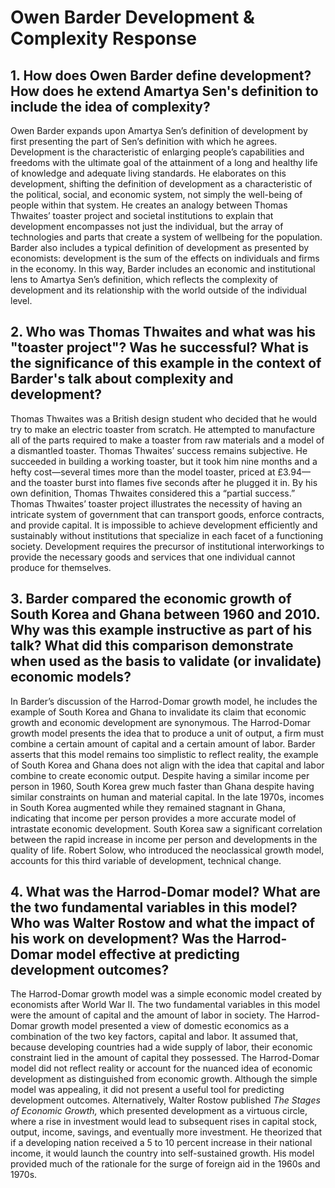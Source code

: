 # Owen Barder Development & Complexity Response

## 1. How does Owen Barder define development? How does he extend Amartya Sen's definition to include the idea of complexity?

Owen Barder expands upon Amartya Sen’s definition of development by first presenting the part of Sen’s definition with which he agrees. Development is the characteristic of enlarging people’s capabilities and freedoms with the ultimate goal of the attainment of a long and healthy life of knowledge and adequate living standards. He elaborates on this development, shifting the definition of development as a characteristic of the political, social, and economic system, not simply the well-being of people within that system. He creates an analogy between Thomas Thwaites’ toaster project and societal institutions to explain that development encompasses not just the individual, but the array of technologies and parts that create a system of wellbeing for the population. Barder also includes a typical definition of development as presented by economists: development is the sum of the effects on individuals and firms in the economy. In this way, Barder includes an economic and institutional lens to Amartya Sen’s definition, which reflects the complexity of development and its relationship with the world outside of the individual level.

## 2. Who was Thomas Thwaites and what was his "toaster project"?  Was he successful? What is the significance of this example in the context of Barder's talk about complexity and development?

Thomas Thwaites was a British design student who decided that he would try to make an electric toaster from scratch. He attempted to manufacture all of the parts required to make a toaster from raw materials and a model of a dismantled toaster. Thomas Thwaites’ success remains subjective. He succeeded in building a working toaster, but it took him nine months and a hefty cost—several times more than the model toaster, priced at £3.94—and the toaster burst into flames five seconds after he plugged it in. By his own definition, Thomas Thwaites considered this a “partial success.” Thomas Thwaites’ toaster project illustrates the necessity of having an intricate system of government that can transport goods, enforce contracts, and provide capital. It is impossible to achieve development efficiently and sustainably without institutions that specialize in each facet of a functioning society. Development requires the precursor of institutional interworkings to provide the necessary goods and services that one individual cannot produce for themselves. 

## 3. Barder compared the economic growth of South Korea and Ghana between 1960 and 2010. Why was this example instructive as part of his talk?  What did this comparison demonstrate when used as the basis to validate (or invalidate) economic models?

In Barder’s discussion of the Harrod-Domar growth model, he includes the example of South Korea and Ghana to invalidate its claim that economic growth and economic development are synonymous. The Harrod-Domar growth model presents the idea that to produce a unit of output, a firm must combine a certain amount of capital and a certain amount of labor. Barder asserts that this model remains too simplistic to reflect reality, the example of South Korea and Ghana does not align with the idea that capital and labor combine to create economic output. Despite having a similar income per person in 1960, South Korea grew much faster than Ghana despite having similar constraints on human and material capital. In the late 1970s, incomes in South Korea augmented while they remained stagnant in Ghana, indicating that income per person provides a more accurate model of intrastate economic development. South Korea saw a significant correlation between the rapid increase in income per person and developments in the quality of life. Robert Solow, who introduced the neoclassical growth model, accounts for this third variable of development, technical change.

## 4. What was the Harrod-Domar model? What are the two fundamental variables in this model? Who was Walter Rostow and what the impact of his work on development?  Was the Harrod-Domar model effective at predicting development outcomes?

The Harrod-Domar growth model was a simple economic model created by economists after World War II. The two fundamental variables in this model were the amount of capital and the amount of labor in society. The Harrod-Domar growth model presented a view of domestic economics as a combination of the two key factors, capital and labor. It assumed that, because developing countries had a wide supply of labor, their economic constraint lied in the amount of capital they possessed. The Harrod-Domar model did not reflect reality or account for the nuanced idea of economic development as distinguished from economic growth. Although the simple model was appealing, it did not present a useful tool for predicting development outcomes. Alternatively, Walter Rostow published *The Stages of Economic Growth,* which presented development as a virtuous circle, where a rise in investment would lead to subsequent rises in capital stock, output, income, savings, and eventually more investment. He theorized that if a developing nation received a 5 to 10 percent increase in their national income, it would launch the country into self-sustained growth. His model provided much of the rationale for the surge of foreign aid in the 1960s and 1970s.
